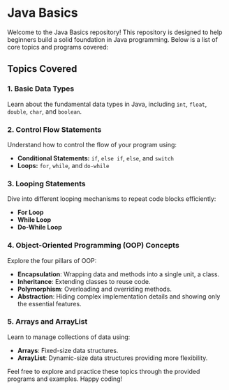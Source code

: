 # Java Basics

Welcome to the Java Basics repository! This repository is designed to help beginners build a solid foundation in Java programming. Below is a list of core topics and programs covered:

## Topics Covered

### 1. Basic Data Types
Learn about the fundamental data types in Java, including `int`, `float`, `double`, `char`, and `boolean`.

### 2. Control Flow Statements
Understand how to control the flow of your program using:
- **Conditional Statements:** `if`, `else if`, `else`, and `switch`
- **Loops:** `for`, `while`, and `do-while`

### 3. Looping Statements
Dive into different looping mechanisms to repeat code blocks efficiently:
- **For Loop**
- **While Loop**
- **Do-While Loop**

### 4. Object-Oriented Programming (OOP) Concepts
Explore the four pillars of OOP:
- **Encapsulation**: Wrapping data and methods into a single unit, a class.
- **Inheritance**: Extending classes to reuse code.
- **Polymorphism**: Overloading and overriding methods.
- **Abstraction**: Hiding complex implementation details and showing only the essential features.

### 5. Arrays and ArrayList
Learn to manage collections of data using:
- **Arrays**: Fixed-size data structures.
- **ArrayList**: Dynamic-size data structures providing more flexibility.

Feel free to explore and practice these topics through the provided programs and examples. Happy coding!
